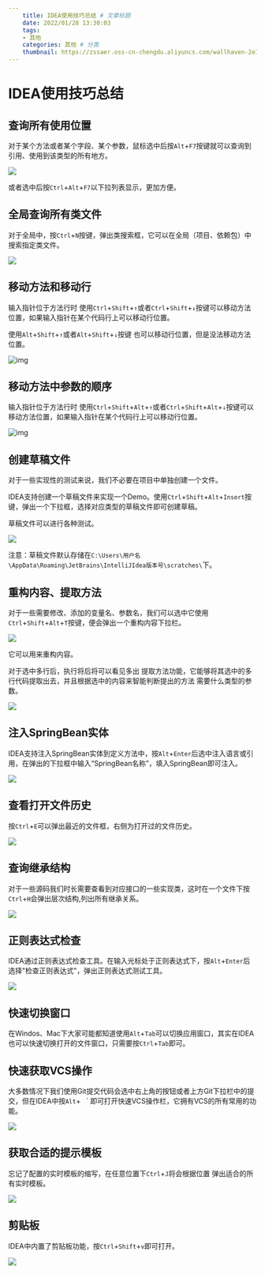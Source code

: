 ```yaml
---
    title: IDEA使用技巧总结 # 文章标题  
    date: 2022/01/28 13:30:03
    tags:
    - 其他
    categories: 其他 # 分类
    thumbnail: https://zssaer.oss-cn-chengdu.aliyuncs.com/wallhaven-2e71py.png?x-oss-process=style/wallpaper # 略缩图
---
```


# IDEA使用技巧总结

## 查询所有使用位置

对于某个方法或者某个字段、某个参数，鼠标选中后按`Alt`+`F7`按键就可以查询到引用、使用到该类型的所有地方。

![](https://zssaer.oss-cn-chengdu.aliyuncs.com/20220128100448.png?x-oss-process=style/small)

或者选中后按`Ctrl`+`Alt`+`F7`以下拉列表显示，更加方便。

## 全局查询所有类文件

对于全局中，按`Ctrl`+`N`按键，弹出类搜索框，它可以在全局（项目、依赖包）中搜索指定类文件。

![](https://zssaer.oss-cn-chengdu.aliyuncs.com/20220128101340.png?x-oss-process=style/small)



## 移动方法和移动行

输入指针位于方法行时 使用`Ctrl`+`Shift`+`↑`或者`Ctrl`+`Shift`+`↓`按键可以移动方法位置，如果输入指针在某个代码行上可以移动行位置。

 使用`Alt`+`Shift`+`↑`或者`Alt`+`Shift`+`↓`按键 也可以移动行位置，但是没法移动方法位置。

![img](https://zssaer.oss-cn-chengdu.aliyuncs.com/GIF%202022-1-28%2010-28-51.gif)



## 移动方法中参数的顺序

输入指针位于方法行时 使用`Ctrl`+`Shift`+`Alt`+`↑`或者`Ctrl`+`Shift`+`Alt`+`↓`按键可以移动方法位置，如果输入指针在某个代码行上可以移动行位置。

![img](https://zssaer.oss-cn-chengdu.aliyuncs.com/GIF%202022-1-28%2010-32-03.gif)



## 创建草稿文件

对于一些实现性的测试来说，我们不必要在项目中单独创建一个文件。

IDEA支持创建一个草稿文件来实现一个Demo。使用`Ctrl`+`Shift`+`Alt`+`Insert`按键，弹出一个下拉框，选择对应类型的草稿文件即可创建草稿。

草稿文件可以进行各种测试。

![](https://zssaer.oss-cn-chengdu.aliyuncs.com/20220128103701.png?x-oss-process=style/small)

注意：草稿文件默认存储在`C:\Users\用户名\AppData\Roaming\JetBrains\IntelliJIdea版本号\scratches\`下。



## 重构内容、提取方法

对于一些需要修改、添加的变量名、参数名，我们可以选中它使用`Ctrl`+`Shift`+`Alt`+`T`按键，便会弹出一个重构内容下拉栏。

![](https://zssaer.oss-cn-chengdu.aliyuncs.com/20220128104704.png?x-oss-process=style/small)

它可以用来重构内容。

对于选中多行后，执行将后将可以看见多出 提取方法功能，它能够将其选中的多行代码提取出去，并且根据选中的内容来智能判断提出的方法 需要什么类型的参数。

![](https://zssaer.oss-cn-chengdu.aliyuncs.com/20220128105132.png?x-oss-process=style/small)



## 注入SpringBean实体

IDEA支持注入SpringBean实体到定义方法中，按`Alt`+`Enter`后选中注入语言或引用，在弹出的下拉框中输入“SpringBean名称”，填入SpringBean即可注入。

![](https://zssaer.oss-cn-chengdu.aliyuncs.com/20220128110630.png?x-oss-process=style/small)



## 查看打开文件历史

按`Ctrl`+`E`可以弹出最近的文件框，右侧为打开过的文件历史。

![](https://zssaer.oss-cn-chengdu.aliyuncs.com/20220128111134.png?x-oss-process=style/small)

## 查询继承结构

对于一些源码我们时长需要查看到对应接口的一些实现类，这时在一个文件下按`Ctrl`+`H`会弹出层次结构,列出所有继承关系。

![](https://zssaer.oss-cn-chengdu.aliyuncs.com/20220128111752.png?x-oss-process=style/small)



## 正则表达式检查

IDEA通过正则表达式检查工具。在输入光标处于正则表达式下，按`Alt`+`Enter`后选择"检查正则表达式"，弹出正则表达式测试工具。

![](https://zssaer.oss-cn-chengdu.aliyuncs.com/20220128112459.png?x-oss-process=style/small)



## 快速切换窗口

在Windos、Mac下大家可能都知道使用`Alt`+`Tab`可以切换应用窗口，其实在IDEA也可以快速切换打开的文件窗口，只需要按`Ctrl`+`Tab`即可。



## 快速获取VCS操作

大多数情况下我们使用Git提交代码会选中右上角的按钮或者上方Git下拉栏中的提交，但在IDEA中按`Alt`+` ` ` 即可打开快速VCS操作栏，它拥有VCS的所有常用的功能。

![](https://zssaer.oss-cn-chengdu.aliyuncs.com/20220128113449.png?x-oss-process=style/small)

## 获取合适的提示模板

忘记了配置的实时模板的缩写，在任意位置下`Ctrl`+`J`将会根据位置 弹出适合的所有实时模板。

![](https://zssaer.oss-cn-chengdu.aliyuncs.com/20220128113814.png?x-oss-process=style/small)

## 剪贴板

IDEA中内置了剪贴板功能，按`Ctrl`+`Shift`+`v`即可打开。

![](https://zssaer.oss-cn-chengdu.aliyuncs.com/20220128114056.png?x-oss-process=style/small)







